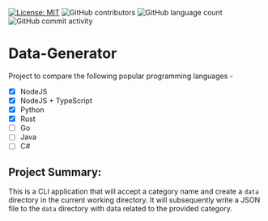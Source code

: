 [![License: MIT](https://img.shields.io/badge/License-MIT-yellow.svg)](https://opensource.org/licenses/MIT) ![GitHub contributors](https://img.shields.io/github/contributors/spiray/lang-showdown.svg) ![GitHub language count](https://img.shields.io/github/languages/count/spiray/data-generator) ![GitHub commit activity](https://img.shields.io/github/commit-activity/m/spiray/lang-showdown.svg)

# Data-Generator
Project to compare the following popular programming languages -
- [x] NodeJS
- [x] NodeJS + TypeScript
- [x] Python
- [x] Rust
- [ ] Go
- [ ] Java
- [ ] C#

## Project Summary:
This is a CLI application that will accept a category name and create a `data` directory in the current working directory. It will subsequently write a JSON file to the `data` directory with data related to the provided category.
